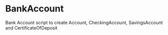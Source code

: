 # BankAccount
Bank Account script to create Account, CheckingAccount, SavingsAccount and CertificateOfDeposit
